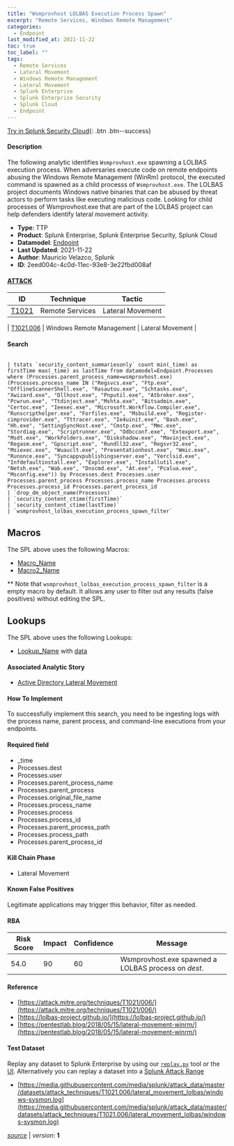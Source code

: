 ```yaml
---
title: "Wsmprovhost LOLBAS Execution Process Spawn"
excerpt: "Remote Services, Windows Remote Management"
categories:
  - Endpoint
last_modified_at: 2021-11-22
toc: true
toc_label: ""
tags:
  - Remote Services
  - Lateral Movement
  - Windows Remote Management
  - Lateral Movement
  - Splunk Enterprise
  - Splunk Enterprise Security
  - Splunk Cloud
  - Endpoint
---
```




[Try in Splunk Security Cloud](https://www.splunk.com/en_us/cyber-security.html){: .btn .btn--success}

#### Description

The following analytic identifies `Wsmprovhost.exe` spawning a LOLBAS execution process. When adversaries execute code on remote endpoints abusing the Windows Remote Management (WinRm) protocol, the executed command is spawned as a child processs of `Wsmprovhost.exe`. The LOLBAS project documents Windows native binaries that can be abused by threat actors to perform tasks like executing malicious code. Looking for child processes of Wsmprovhost.exe that are part of the LOLBAS project can help defenders identify lateral movement activity.

- **Type**: TTP
- **Product**: Splunk Enterprise, Splunk Enterprise Security, Splunk Cloud
- **Datamodel**: [Endpoint](https://docs.splunk.com/Documentation/CIM/latest/User/Endpoint)
- **Last Updated**: 2021-11-22
- **Author**: Mauricio Velazco, Splunk
- **ID**: 2eed004c-4c0d-11ec-93e8-3e22fbd008af


#### [ATT&CK](https://attack.mitre.org/)

| ID          | Technique   | Tactic         |
| ----------- | ----------- |--------------- |
| [T1021](https://attack.mitre.org/techniques/T1021/) | Remote Services | Lateral Movement |

| [T1021.006](https://attack.mitre.org/techniques/T1021/006/) | Windows Remote Management | Lateral Movement |

#### Search

```

| tstats `security_content_summariesonly` count min(_time) as firstTime max(_time) as lastTime from datamodel=Endpoint.Processes where (Processes.parent_process_name=wsmprovhost.exe) (Processes.process_name IN ("Regsvcs.exe", "Ftp.exe", "OfflineScannerShell.exe", "Rasautou.exe", "Schtasks.exe", "Xwizard.exe", "Dllhost.exe", "Pnputil.exe", "Atbroker.exe", "Pcwrun.exe", "Ttdinject.exe","Mshta.exe", "Bitsadmin.exe", "Certoc.exe", "Ieexec.exe", "Microsoft.Workflow.Compiler.exe", "Runscripthelper.exe", "Forfiles.exe", "Msbuild.exe", "Register-cimprovider.exe", "Tttracer.exe", "Ie4uinit.exe", "Bash.exe", "Hh.exe", "SettingSyncHost.exe", "Cmstp.exe", "Mmc.exe", "Stordiag.exe", "Scriptrunner.exe", "Odbcconf.exe", "Extexport.exe", "Msdt.exe", "WorkFolders.exe", "Diskshadow.exe", "Mavinject.exe", "Regasm.exe", "Gpscript.exe", "Rundll32.exe", "Regsvr32.exe", "Msiexec.exe", "Wuauclt.exe", "Presentationhost.exe", "Wmic.exe", "Runonce.exe", "Syncappvpublishingserver.exe", "Verclsid.exe", "Infdefaultinstall.exe", "Explorer.exe", "Installutil.exe", "Netsh.exe", "Wab.exe", "Dnscmd.exe", "At.exe", "Pcalua.exe", "Msconfig.exe")) by Processes.dest Processes.user Processes.parent_process Processes.process_name Processes.process Processes.process_id Processes.parent_process_id 
| `drop_dm_object_name(Processes)` 
| `security_content_ctime(firstTime)` 
| `security_content_ctime(lastTime)`
| `wsmprovhost_lolbas_execution_process_spawn_filter`
```

## Macros
The SPL above uses the following Macros:
* [Macro_Name](https://)
* [Macro2_Name](https://)

** Note that `wsmprovhost_lolbas_execution_process_spawn_filter` is a empty macro by default. It allows any user to filter out any results (false positives) without editing the SPL.

## Lookups
The SPL above uses the following Lookups:

* [Lookup_Name]() with [data]()

#### Associated Analytic Story
* [Active Directory Lateral Movement](/stories/active_directory_lateral_movement)


#### How To Implement
To successfully implement this search, you need to be ingesting logs with the process name, parent process, and command-line executions from your endpoints.

#### Required field
* _time
* Processes.dest
* Processes.user
* Processes.parent_process_name
* Processes.parent_process
* Processes.original_file_name
* Processes.process_name
* Processes.process
* Processes.process_id
* Processes.parent_process_path
* Processes.process_path
* Processes.parent_process_id


#### Kill Chain Phase
* Lateral Movement


#### Known False Positives
Legitimate applications may trigger this behavior, filter as needed.


#### RBA

| Risk Score  | Impact      | Confidence   | Message      |
| ----------- | ----------- |--------------|--------------|
| 54.0 | 90 | 60 | Wsmprovhost.exe spawned a LOLBAS process on $dest$. |




#### Reference

* [https://attack.mitre.org/techniques/T1021/006/](https://attack.mitre.org/techniques/T1021/006/)
* [https://lolbas-project.github.io/](https://lolbas-project.github.io/)
* [https://pentestlab.blog/2018/05/15/lateral-movement-winrm/](https://pentestlab.blog/2018/05/15/lateral-movement-winrm/)



#### Test Dataset
Replay any dataset to Splunk Enterprise by using our [`replay.py`](https://github.com/splunk/attack_data#using-replaypy) tool or the [UI](https://github.com/splunk/attack_data#using-ui).
Alternatively you can replay a dataset into a [Splunk Attack Range](https://github.com/splunk/attack_range#replay-dumps-into-attack-range-splunk-server)

* [https://media.githubusercontent.com/media/splunk/attack_data/master/datasets/attack_techniques/T1021.006/lateral_movement_lolbas/windows-sysmon.log](https://media.githubusercontent.com/media/splunk/attack_data/master/datasets/attack_techniques/T1021.006/lateral_movement_lolbas/windows-sysmon.log)



[*source*](https://github.com/splunk/security_content/tree/develop/detections/endpoint/wsmprovhost_lolbas_execution_process_spawn.yml) \| *version*: **1**